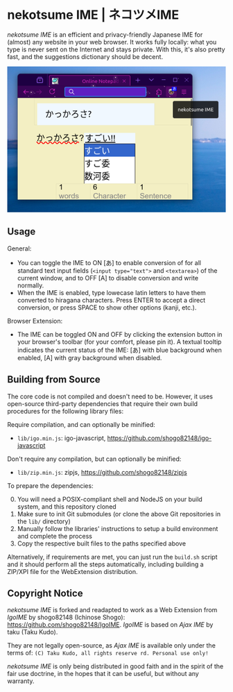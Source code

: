 # nekotsume IME | ネコツメIME

_nekotsume IME_ is an efficient and privacy-friendly Japanese IME for (almost) any website in your web browser. It works fully locally: what you type is never sent on the Internet and stays private. With this, it's also pretty fast, and the suggestions dictionary should be decent.

![](screenshot.png)

<!-- TODO, complete: Features, Usage general/WebExtension/webpage -->

## Usage

General:

* You can toggle the IME to ON [あ] to enable conversion of for all standard text input fields (`<input type="text">` and `<textarea>`) of the current window, and to OFF [A] to disable conversion and write normally.
* When the IME is enabled, type lowecase latin letters to have them converted to hiragana characters. Press ENTER to accept a direct conversion, or press SPACE to show other options (kanji, etc.).

Browser Extension:

* The IME can be toggled ON and OFF by clicking the extension button in your browser's toolbar (for your comfort, please pin it). A textual tooltip indicates the current status of the IME: [あ] with blue background when enabled, [A] with gray background when disabled.

## Building from Source

The core code is not compiled and doesn't need to be. However, it uses open-source third-party dependencies that require their own build procedures for the following library files:

Require compilation, and can optionally be minified:

* `lib/igo.min.js`: igo-javascript, <https://github.com/shogo82148/igo-javascript>

Don't require any compilation, but can optionally be minified:

* `lib/zip.min.js`: zipjs, <https://github.com/shogo82148/zipjs>

To prepare the dependencies:

0. You will need a POSIX-compliant shell and NodeJS on your build system, and this repository cloned
1. Make sure to init Git submodules (or clone the above Git repositories in the `lib/` directory)
2. Manually follow the libraries' instructions to setup a build environment and complete the process
3. Copy the respective built files to the paths specified above

Alternatively, if requirements are met, you can just run the `build.sh` script and it should perform all the steps automatically, including building a ZIP/XPI file for the WebExtension distribution.

## Copyright Notice

_nekotsume IME_ is forked and readapted to work as a Web Extension from _IgoIME_ by shogo82148 (Ichinose Shogo): <https://github.com/shogo82148/IgoIME>. _IgoIME_ is based on _Ajax IME_ by taku (Taku Kudo).

They are not legally open-source, as _Ajax IME_ is available only under the terms of: `(C) Taku Kudo, all rights reserve rd. Personal use only!`

_nekotsume IME_ is only being distributed in good faith and in the spirit of the fair use doctrine, in the hopes that it can be useful, but without any warranty.

